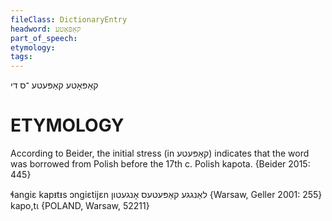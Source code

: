 ```yaml
---
fileClass: DictionaryEntry
headword: קאַפּאָטע
part_of_speech: 
etymology: 
tags: 
---
```

קאַפּאָטע
קאַפּעטע
־ס
די


ETYMOLOGY
===========
According to Beider, the initial stress (in קאַפּעטע) indicates that the word was borrowed from Polish before the 17th c.
Polish kapota.
{Beider 2015: 445}

ɬangiɛ kapᵻtᵻs ɔngiɛtijɛn לאַנגגע קאַפּעטעס אָנגעטון {Warsaw, Geller 2001: 255}
kapo,tɩ {POLAND, Warsaw, 52211}